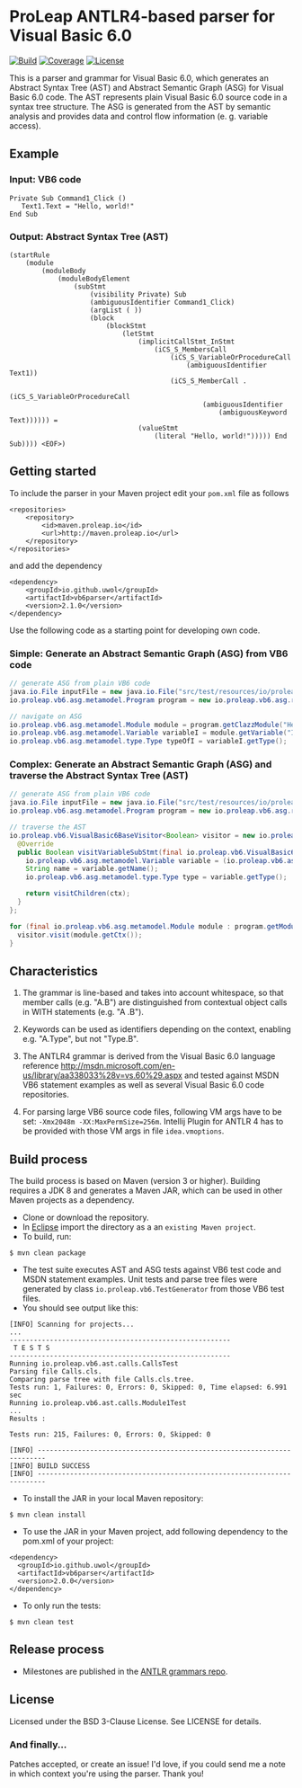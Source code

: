 ProLeap ANTLR4-based parser for Visual Basic 6.0
================================================

[![Build](https://img.shields.io/travis/uwol/vb6parser.svg)](https://travis-ci.org/uwol/vb6parser)
[![Coverage](https://coveralls.io/repos/github/uwol/vb6parser/badge.svg?branch=master)](https://coveralls.io/github/uwol/vb6parser?branch=master)
[![License](https://img.shields.io/badge/License-BSD%203--Clause-blue.svg)](https://opensource.org/licenses/BSD-3-Clause)

This is a parser and grammar for Visual Basic 6.0, which generates an
Abstract Syntax Tree (AST) and Abstract Semantic Graph (ASG) for Visual Basic 6.0 code.
The AST represents plain Visual Basic 6.0 source code in a syntax tree structure.
The ASG is generated from the AST by semantic analysis and provides data and control
flow information (e. g. variable access).


Example
-------

### Input: VB6 code

```
Private Sub Command1_Click ()
   Text1.Text = "Hello, world!"
End Sub
```


### Output: Abstract Syntax Tree (AST)

```
(startRule
	(module
		(moduleBody
			(moduleBodyElement
				(subStmt
					(visibility Private) Sub
					(ambiguousIdentifier Command1_Click)
					(argList ( ))
					(block
						(blockStmt
							(letStmt
								(implicitCallStmt_InStmt
									(iCS_S_MembersCall
										(iCS_S_VariableOrProcedureCall
											(ambiguousIdentifier Text1))
										(iCS_S_MemberCall .
											(iCS_S_VariableOrProcedureCall
												(ambiguousIdentifier
													(ambiguousKeyword Text)))))) =
								(valueStmt
									(literal "Hello, world!"))))) End Sub)))) <EOF>)
```


Getting started
---------------

To include the parser in your Maven project edit your `pom.xml` file as follows

```
<repositories>
	<repository>
		<id>maven.proleap.io</id>
		<url>http://maven.proleap.io</url>
	</repository>
</repositories>
```

and add the dependency

```
<dependency>
	<groupId>io.github.uwol</groupId>
	<artifactId>vb6parser</artifactId>
	<version>2.1.0</version>
</dependency>
```

Use the following code as a starting point for developing own code.

### Simple: Generate an Abstract Semantic Graph (ASG) from VB6 code

```java
// generate ASG from plain VB6 code
java.io.File inputFile = new java.io.File("src/test/resources/io/proleap/vb6/asg/HelloWorld.cls");
io.proleap.vb6.asg.metamodel.Program program = new io.proleap.vb6.asg.runner.impl.VbParserRunnerImpl().analyzeFile(inputFile);

// navigate on ASG
io.proleap.vb6.asg.metamodel.Module module = program.getClazzModule("HelloWorld");
io.proleap.vb6.asg.metamodel.Variable variableI = module.getVariable("I");
io.proleap.vb6.asg.metamodel.type.Type typeOfI = variableI.getType();
```

### Complex: Generate an Abstract Semantic Graph (ASG) and traverse the Abstract Syntax Tree (AST)

```java
// generate ASG from plain VB6 code
java.io.File inputFile = new java.io.File("src/test/resources/io/proleap/vb6/asg/HelloWorld.cls");
io.proleap.vb6.asg.metamodel.Program program = new io.proleap.vb6.asg.runner.impl.VbParserRunnerImpl().analyzeFile(inputFile);

// traverse the AST
io.proleap.vb6.VisualBasic6BaseVisitor<Boolean> visitor = new io.proleap.vb6.VisualBasic6BaseVisitor<Boolean>() {
  @Override
  public Boolean visitVariableSubStmt(final io.proleap.vb6.VisualBasic6Parser.VariableSubStmtContext ctx) {
    io.proleap.vb6.asg.metamodel.Variable variable = (io.proleap.vb6.asg.metamodel.Variable) program.getASGElementRegistry().getASGElement(ctx);
    String name = variable.getName();
    io.proleap.vb6.asg.metamodel.type.Type type = variable.getType();

    return visitChildren(ctx);
  }
};

for (final io.proleap.vb6.asg.metamodel.Module module : program.getModules()) {
  visitor.visit(module.getCtx());
}
```


Characteristics
---------------

1. The grammar is line-based and takes into account whitespace, so that
   member calls (e.g. "A.B") are distinguished from contextual object calls
   in WITH statements (e.g. "A .B").

2. Keywords can be used as identifiers depending on the context, enabling
   e.g. "A.Type", but not "Type.B".

3. The ANTLR4 grammar is derived from the Visual Basic 6.0 language reference
   http://msdn.microsoft.com/en-us/library/aa338033%28v=vs.60%29.aspx
   and tested against MSDN VB6 statement examples as well as several Visual
   Basic 6.0 code repositories.

4. For parsing large VB6 source code files, following VM args have to be set: `-Xmx2048m -XX:MaxPermSize=256m`.
   Intellij Plugin for ANTLR 4 has to be provided with those VM args in file `idea.vmoptions`.


Build process
-------------

The build process is based on Maven (version 3 or higher). Building requires a JDK 8 and generates a Maven JAR, which can be used in other Maven projects as a dependency.

* Clone or download the repository.
* In [Eclipse](https://eclipse.org) import the directory as a an `existing Maven project`.
* To build, run:

```
$ mvn clean package
```

* The test suite executes AST and ASG tests against VB6 test code and MSDN statement examples. Unit tests and parse tree files were generated by class `io.proleap.vb6.TestGenerator` from those VB6 test files.
* You should see output like this:

```
[INFO] Scanning for projects...
...
-------------------------------------------------------
 T E S T S
-------------------------------------------------------
Running io.proleap.vb6.ast.calls.CallsTest
Parsing file Calls.cls.
Comparing parse tree with file Calls.cls.tree.
Tests run: 1, Failures: 0, Errors: 0, Skipped: 0, Time elapsed: 6.991 sec
Running io.proleap.vb6.ast.calls.Module1Test
...
Results :

Tests run: 215, Failures: 0, Errors: 0, Skipped: 0

[INFO] ------------------------------------------------------------------------
[INFO] BUILD SUCCESS
[INFO] ------------------------------------------------------------------------
```

* To install the JAR in your local Maven repository:

```
$ mvn clean install
```

* To use the JAR in your Maven project, add following dependency to the pom.xml of your project:

```
<dependency>
  <groupId>io.github.uwol</groupId>
  <artifactId>vb6parser</artifactId>
  <version>2.0.0</version>
</dependency>
```

* To only run the tests:

```
$ mvn clean test
```


Release process
---------------

* Milestones are published in the [ANTLR grammars repo](https://github.com/antlr/grammars-v4).


License
-------

Licensed under the BSD 3-Clause License. See LICENSE for details.

### And finally...

Patches accepted, or create an issue!
I'd love, if you could send me a note in which context you're using the parser. Thank you!
